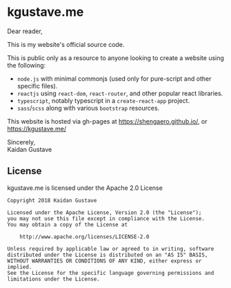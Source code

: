 # kgustave.me

Dear reader,

This is my website's official source code.

This is public only as a resource to anyone looking to create a website
using the following:

- `node.js` with minimal commonjs (used only for pure-script and other specific files).
- `reactjs` using `react-dom`, `react-router`, and other popular react libraries.
- `typescript`, notably typescript in a `create-react-app` project.
- `sass`/`scss` along with various `bootstrap` resources.

This website is hosted via gh-pages at https://shengaero.github.io/,
or https://kgustave.me/

Sincerely,<br>
Kaidan Gustave

## License

kgustave.me is licensed under the Apache 2.0 License

```
Copyright 2018 Kaidan Gustave

Licensed under the Apache License, Version 2.0 (the "License");
you may not use this file except in compliance with the License.
You may obtain a copy of the License at

    http://www.apache.org/licenses/LICENSE-2.0

Unless required by applicable law or agreed to in writing, software
distributed under the License is distributed on an "AS IS" BASIS,
WITHOUT WARRANTIES OR CONDITIONS OF ANY KIND, either express or implied.
See the License for the specific language governing permissions and
limitations under the License.
```
